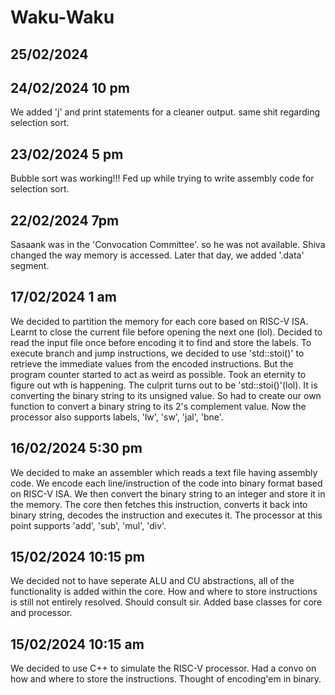 # Waku-Waku

## 25/02/2024

## 24/02/2024 10 pm

We added 'j' and print statements for a cleaner output.
same shit regarding selection sort.

## 23/02/2024 5 pm

Bubble sort was working!!!
Fed up while trying to write assembly code for selection sort.

## 22/02/2024 7pm

Sasaank was in the 'Convocation Committee'. so he was not available.
Shiva changed the way memory is accessed.
Later that day, we added '.data' segment.

## 17/02/2024 1 am

We decided to partition the memory for each core based on RISC-V ISA.
Learnt to close the current file before opening the next one (lol).
Decided to read the input file once before encoding it to find and store the labels.
To execute branch and jump instructions, we decided to use 'std::stoi()' to retrieve the immediate values from the encoded instructions.
But the program counter started to act as weird as possible.
Took an eternity to figure out wth is happening.
The culprit turns out to be 'std::stoi()'(lol).
It is converting the binary string to its unsigned value.
So had to create our own function to convert a binary string to its 2's complement value.
Now the processor also supports labels, 'lw', 'sw', 'jal', 'bne'.

## 16/02/2024 5:30 pm

We decided to make an assembler which reads a text file having assembly code.
We encode each line/instruction of the code into binary format based on RISC-V ISA. 
We then convert the binary string to an integer and store it in the memory.
The core then fetches this instruction, converts it back into binary string, decodes the instruction and executes it.
The processor at this point supports 'add', 'sub', 'mul', 'div'.

## 15/02/2024 10:15 pm

We decided not to have seperate ALU and CU abstractions, all of the functionality is added within the core.
How and where to store instructions is still not entirely resolved. Should consult sir.
Added base classes for core and processor.

## 15/02/2024 10:15 am

We decided to use C++ to simulate the RISC-V processor. Had a convo on how and where to store the instructions. Thought of encoding'em in binary.
